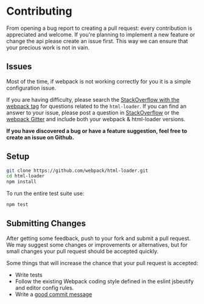 # Contributing

From opening a bug report to creating a pull request: every contribution is
appreciated and welcome. If you're planning to implement a new feature or change
the api please create an issue first. This way we can ensure that your precious
work is not in vain.

## Issues

Most of the time, if webpack is not working correctly for you it is a simple configuration issue.

If you are having difficulty, please search the [StackOverflow with the webpack tag](http://stackoverflow.com/tags/webpack) for questions related
to the `html-loader`. If you can find an answer to your issue, please post a question in [StackOverflow](http://stackoverflow.com/tags/webpack) or 
the [webpack Gitter](https://gitter.im/webpack/webpack) and include both your webpack & html-loader versions.

**If you have discovered a bug or have a feature suggestion, feel free to create an issue on Github.**

## Setup

```bash
git clone https://github.com/webpack/html-loader.git
cd html-loader
npm install
```

To run the entire test suite use:

```bash
npm test
```

## Submitting Changes

After getting some feedback, push to your fork and submit a pull request. We
may suggest some changes or improvements or alternatives, but for small changes
your pull request should be accepted quickly.

Some things that will increase the chance that your pull request is accepted:

* Write tests
* Follow the existing Webpack coding style defined in the eslint jsbeutify and editor config rules.
* Write a [good commit message](http://tbaggery.com/2008/04/19/a-note-about-git-commit-messages.html)
